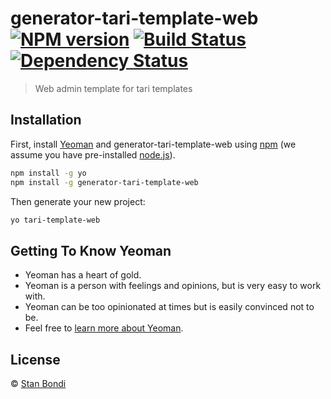 # generator-tari-template-web [![NPM version][npm-image]][npm-url] [![Build Status][travis-image]][travis-url] [![Dependency Status][daviddm-image]][daviddm-url]
> Web admin template for tari templates

## Installation

First, install [Yeoman](http://yeoman.io) and generator-tari-template-web using [npm](https://www.npmjs.com/) (we assume you have pre-installed [node.js](https://nodejs.org/)).

```bash
npm install -g yo
npm install -g generator-tari-template-web
```

Then generate your new project:

```bash
yo tari-template-web
```

## Getting To Know Yeoman

 * Yeoman has a heart of gold.
 * Yeoman is a person with feelings and opinions, but is very easy to work with.
 * Yeoman can be too opinionated at times but is easily convinced not to be.
 * Feel free to [learn more about Yeoman](http://yeoman.io/).

## License

 © [Stan Bondi]()


[npm-image]: https://badge.fury.io/js/generator-tari-template-web.svg
[npm-url]: https://npmjs.org/package/generator-tari-template-web
[travis-image]: https://travis-ci.com/tari-project/generator-tari-template-web.svg?branch=master
[travis-url]: https://travis-ci.com/tari-project/generator-tari-template-web
[daviddm-image]: https://david-dm.org/tari-project/generator-tari-template-web.svg?theme=shields.io
[daviddm-url]: https://david-dm.org/tari-project/generator-tari-template-web
